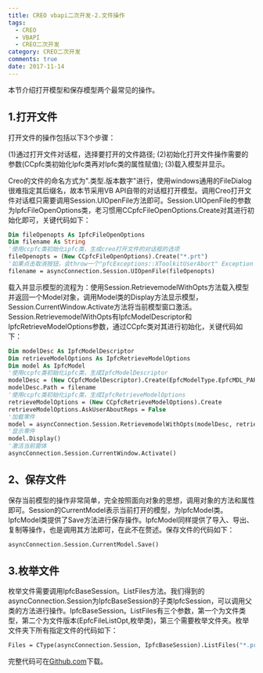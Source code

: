 ```yaml
---
title: CREO vbapi二次开发-2.文件操作
tags:
  - CREO
  - VBAPI
  - CREO二次开发
category: CREO二次开发
comments: true
date: 2017-11-14
---
```


本节介绍打开模型和保存模型两个最常见的操作。

## 1.打开文件

打开文件的操作包括以下3个步骤：

(1)通过打开文件对话框，选择要打开的文件路径;
(2)初始化打开文件操作需要的参数(CCpfc类初始化Ipfc类再对Ipfc类的属性赋值);
(3)载入模型并显示。

Creo的文件的命名方式为".类型.版本数字"进行，使用windows通用的FileDialog很难指定其后缀名，故本节采用VB API自带的对话框打开模型。调用Creo打开文件对话框只需要调用Session.UIOpenFile方法即可。Session.UIOpenFile的参数为IpfcFileOpenOptions类，老习惯用CCpfcFileOpenOptions.Create对其进行初始化即可，关键代码如下：

```vb
Dim fileOpenopts As IpfcFileOpenOptions
Dim filename As String
'使用ccpfc类初始化ipfc类，生成creo打开文件的对话框的选项
fileOpenopts = (New CCpfcFileOpenOptions).Create("*.prt")
'如果点击取消按钮，会throw一个"pfcExceptions::XToolkitUserAbort" Exception
filename = asyncConnection.Session.UIOpenFile(fileOpenopts)
```

载入并显示模型的流程为：使用Session.RetrievemodelWithOpts方法载入模型并返回一个Model对象，调用Model类的Display方法显示模型，Session.CurrentWindow.Activate方法将当前模型窗口激活。Session.RetrievemodelWithOpts有IpfcModelDescriptor和IpfcRetrieveModelOptions参数，通过CCpfc类对其进行初始化，关键代码如下：

```vb
Dim modelDesc As IpfcModelDescriptor
Dim retrieveModelOptions As IpfcRetrieveModelOptions
Dim model As IpfcModel
'使用ccpfc类初始化ipfc类，生成IpfcModelDescriptor
modelDesc = (New CCpfcModelDescriptor).Create(EpfcModelType.EpfcMDL_PART, Nothing, Nothing)
modelDesc.Path = filename
'使用ccpfc类初始化ipfc类，生成IpfcRetrieveModelOptions
retrieveModelOptions = (New CCpfcRetrieveModelOptions).Create
retrieveModelOptions.AskUserAboutReps = False
'加载零件
model = asyncConnection.Session.RetrievemodelWithOpts(modelDesc, retrieveModelOptions)
'显示零件
model.Display()
'激活当前窗体
asyncConnection.Session.CurrentWindow.Activate()
```

## 2、保存文件

保存当前模型的操作非常简单，完全按照面向对象的思想，调用对象的方法和属性即可。Session的CurrentModel表示当前打开的模型，为IpfcModel类。IpfcModel类提供了Save方法进行保存操作。IpfcModel同样提供了导入、导出、复制等操作，也是调用其方法即可，在此不在赘述。保存文件的代码如下：

```vb
asyncConnection.Session.CurrentModel.Save()
```

## 3.枚举文件

枚举文件需要调用IpfcBaseSession。ListFiles方法。我们得到的asyncConnection.Session为IpfcBaseSession的子类IpfcSession，可以调用父类的方法进行操作。IpfcBaseSession。ListFiles有三个参数，第一个为文件类型，第二个为文件版本(EpfcFileListOpt,枚举类)，第三个需要枚举文件夹。枚举文件夹下所有指定文件的代码如下：

```vb
Files = CType(asyncConnection.Session, IpfcBaseSession).ListFiles("*.prt", EpfcFileListOpt.EpfcFILE_LIST_LATEST, asyncConnection.Session.GetCurrentDirectory)
```

完整代码可在<a href="https://github.com/slacker-HD/creo_vbapi" target="_blank">Github.com</a>下载。